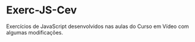 # Exerc-JS-Cev 
 Exercícios de JavaScript desenvolvidos nas aulas do Curso em Vídeo com algumas modificações. 
